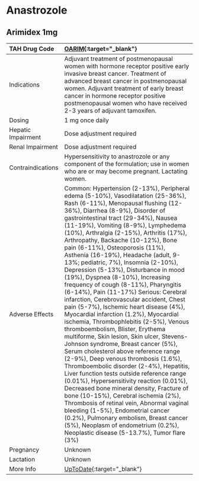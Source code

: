 # Anastrozole

## Arimidex 1mg

| TAH Drug Code      | [OARIM](https://www.tahsda.org.tw/drugs/hissearch.php?drug_code=OARIM){:target="_blank"}                                                                                                                                                                                                                                                                                                                                                                                                                                                                                                                                                                                                                                                                                                                                                                                                                                                                                                                                                                                                                                                                                                                                                                                                                                                                                                                                 |
|:-------------------|:-------------------------------------------------------------------------------------------------------------------------------------------------------------------------------------------------------------------------------------------------------------------------------------------------------------------------------------------------------------------------------------------------------------------------------------------------------------------------------------------------------------------------------------------------------------------------------------------------------------------------------------------------------------------------------------------------------------------------------------------------------------------------------------------------------------------------------------------------------------------------------------------------------------------------------------------------------------------------------------------------------------------------------------------------------------------------------------------------------------------------------------------------------------------------------------------------------------------------------------------------------------------------------------------------------------------------------------------------------------------------------------------------------------------------|
| Indications        | Adjuvant treatment of postmenopausal women with hormone receptor positive early invasive breast cancer. Treatment of advanced breast cancer in postmenopausal women. Adjuvant treatment of early breast cancer in hormone receptor positive postmenopausal women who have received 2-3 years of adjuvant tamoxifen.                                                                                                                                                                                                                                                                                                                                                                                                                                                                                                                                                                                                                                                                                                                                                                                                                                                                                                                                                                                                                                                                                                      |
| Dosing             | 1 mg once daily                                                                                                                                                                                                                                                                                                                                                                                                                                                                                                                                                                                                                                                                                                                                                                                                                                                                                                                                                                                                                                                                                                                                                                                                                                                                                                                                                                                                          |
| Hepatic Impairment | Dose adjustment required                                                                                                                                                                                                                                                                                                                                                                                                                                                                                                                                                                                                                                                                                                                                                                                                                                                                                                                                                                                                                                                                                                                                                                                                                                                                                                                                                                                                 |
| Renal Impairment   | Dose adjustment required                                                                                                                                                                                                                                                                                                                                                                                                                                                                                                                                                                                                                                                                                                                                                                                                                                                                                                                                                                                                                                                                                                                                                                                                                                                                                                                                                                                                 |
| Contraindications  | Hypersensitivity to anastrozole or any component of the formulation; use in women who are or may become pregnant. Lactating women.                                                                                                                                                                                                                                                                                                                                                                                                                                                                                                                                                                                                                                                                                                                                                                                                                                                                                                                                                                                                                                                                                                                                                                                                                                                                                       |
| Adverse Effects    | Common: Hypertension (2-13%), Peripheral edema (5-10%), Vasodilatation (25-36%), Rash (6-11%), Menopausal flushing (12-36%), Diarrhea (8-9%), Disorder of gastrointestinal tract (29-34%), Nausea (11-19%), Vomiting (8-9%), Lymphedema (10%), Arthralgia (2-15%), Arthritis (17%), Arthropathy, Backache (10-12%), Bone pain (6-11%), Osteoporosis (11%), Asthenia (16-19%), Headache (adult, 9-13%; pediatric, 7%), Insomnia (2-10%), Depression (5-13%), Disturbance in mood (19%), Dyspnea (8-10%), Increasing frequency of cough (8-11%), Pharyngitis (6-14%), Pain (11-17%) Serious: Cerebral infarction, Cerebrovascular accident, Chest pain (5-7%), Ischemic heart disease (4%), Myocardial infarction (1.2%), Myocardial ischemia, Thrombophlebitis (2-5%), Venous thromboembolism, Blister, Erythema multiforme, Skin lesion, Skin ulcer, Stevens-Johnson syndrome, Breast cancer (5%), Serum cholesterol above reference range (2-9%), Deep venous thrombosis (1.6%), Thromboembolic disorder (2-4%), Hepatitis, Liver function tests outside reference range (0.01%), Hypersensitivity reaction (0.01%), Decreased bone mineral density, Fracture of bone (10-15%), Cerebral ischemia (2%), Thrombosis of retinal vein, Abnormal vaginal bleeding (1-5%), Endometrial cancer (0.2%), Pulmonary embolism, Breast cancer (5%), Neoplasm of endometrium (0.2%), Neoplastic disease (5-13.7%), Tumor flare (3%) |
| Pregnancy          | Unknown                                                                                                                                                                                                                                                                                                                                                                                                                                                                                                                                                                                                                                                                                                                                                                                                                                                                                                                                                                                                                                                                                                                                                                                                                                                                                                                                                                                                                  |
| Lactation          | Unknown                                                                                                                                                                                                                                                                                                                                                                                                                                                                                                                                                                                                                                                                                                                                                                                                                                                                                                                                                                                                                                                                                                                                                                                                                                                                                                                                                                                                                  |
| More Info          | [UpToDate](https://www.uptodate.com/contents/anastrozole-drug-information){:target="_blank"}                                                                                                                                                                                                                                                                                                                                                                                                                                                                                                                                                                                                                                                                                                                                                                                                                                                                                                                                                                                                                                                                                                                                                                                                                                                                                                                             |

